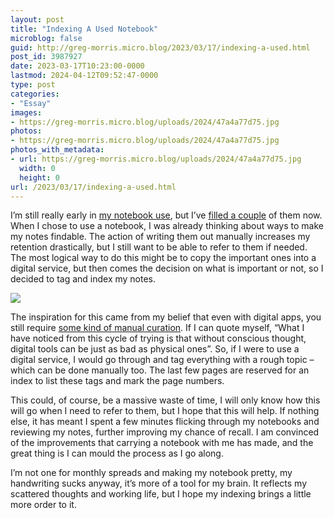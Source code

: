 ```yaml
---
layout: post
title: "Indexing A Used Notebook"
microblog: false
guid: http://greg-morris.micro.blog/2023/03/17/indexing-a-used.html
post_id: 3987927
date: 2023-03-17T10:23:00-0000
lastmod: 2024-04-12T09:52:47-0000
type: post
categories:
- "Essay"
images:
- https://greg-morris.micro.blog/uploads/2024/47a4a77d75.jpg
photos:
- https://greg-morris.micro.blog/uploads/2024/47a4a77d75.jpg
photos_with_metadata:
- url: https://greg-morris.micro.blog/uploads/2024/47a4a77d75.jpg
  width: 0
  height: 0
url: /2023/03/17/indexing-a-used.html
---
```

I’m still really early in [my notebook use](/2023/03/03/the-simplest-path.html), but I’ve [filled a couple](/2023/02/12/a-new-notebook.html) of them now. When I chose to use a notebook, I was already thinking about ways to make my notes findable. The action of writing them out manually increases my retention drastically, but I still want to be able to refer to them if needed. The most logical way to do this might be to copy the important ones into a digital service, but then comes the decision on what is important or not, so I decided to tag and index my notes.

![](https://greg-morris.micro.blog/uploads/2024/47a4a77d75.jpg)

The inspiration for this came from my belief that even with digital apps, you still require [some kind of manual curation](/2022/12/31/manual-practices-to.html). If I can quote myself, “What I have noticed from this cycle of trying is that without conscious thought, digital tools can be just as bad as physical ones”. So, if I were to use a digital service, I would go through and tag everything with a rough topic – which can be done manually too. The last few pages are reserved for an index to list these tags and mark the page numbers.

This could, of course, be a massive waste of time, I will only know how this will go when I need to refer to them, but I hope that this will help. If nothing else, it has meant I spent a few minutes flicking through my notebooks and reviewing my notes, further improving my chance of recall. I am convinced of the improvements that carrying a notebook with me has made, and the great thing is I can mould the process as I go along.

I’m not one for monthly spreads and making my notebook pretty, my handwriting sucks anyway, it’s more of a tool for my brain. It reflects my scattered thoughts and working life, but I hope my indexing brings a little more order to it.
